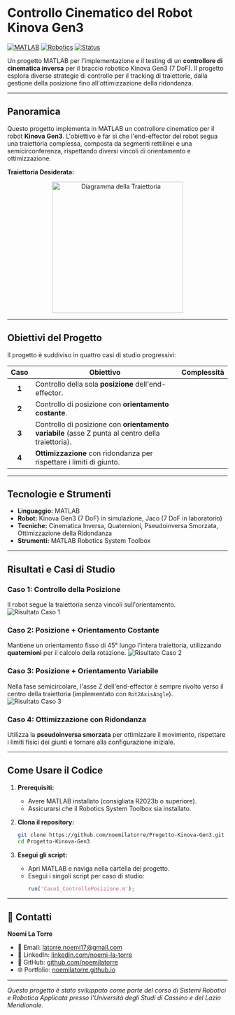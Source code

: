 # Controllo Cinematico del Robot Kinova Gen3

[![MATLAB](https://img.shields.io/badge/MATLAB-R2023b-orange?logo=mathworks)](https://www.mathworks.com/)
[![Robotics](https://img.shields.io/badge/Robotics-Kinova%20Gen3-blue)](https://www.kinovarobotics.com/)
[![Status](https://img.shields.io/badge/Status-Completed-success)]()

Un progetto MATLAB per l'implementazione e il testing di un **controllore di cinematica inversa** per il braccio robotico Kinova Gen3 (7 DoF). Il progetto esplora diverse strategie di controllo per il tracking di traiettorie, dalla gestione della posizione fino all'ottimizzazione della ridondanza.

---

## Panoramica

Questo progetto implementa in MATLAB un controllore cinematico per il robot **Kinova Gen3**. L'obiettivo è far sì che l'end-effector del robot segua una traiettoria complessa, composta da segmenti rettilinei e una semicirconferenza, rispettando diversi vincoli di orientamento e ottimizzazione.

**Traiettoria Desiderata:**
<center>
<img src="https://github.com/user-attachments/assets/e055772a-ed1b-436a-9ab4-45c34f6d1ae1" width="300" alt="Diagramma della Traiettoria">
</center>

---

## Obiettivi del Progetto

Il progetto è suddiviso in quattro casi di studio progressivi:

| Caso | Obiettivo | Complessità |
|:----:|-----------|-------------|
| **1** | Controllo della sola **posizione** dell'end-effector. | 
| **2** | Controllo di posizione con **orientamento costante**. | 
| **3** | Controllo di posizione con **orientamento variabile** (asse Z punta al centro della traiettoria). | 
| **4** | **Ottimizzazione** con ridondanza per rispettare i limiti di giunto. | 

---

## Tecnologie e Strumenti

- **Linguaggio:** MATLAB
- **Robot:** Kinova Gen3 (7 DoF) in simulazione, Jaco (7 DoF in laboratorio)
- **Tecniche:** Cinematica Inversa, Quaternioni, Pseudoinversa Smorzata, Ottimizzazione della Ridondanza
- **Strumenti:** MATLAB Robotics System Toolbox

---

## Risultati e Casi di Studio

### Caso 1: Controllo della Posizione
Il robot segue la traiettoria senza vincoli sull'orientamento.
![Risultato Caso 1](https://github.com/user-attachments/assets/5eb3a7b8-4f60-4795-9b6a-2bac86539014)

### Caso 2: Posizione + Orientamento Costante
Mantiene un orientamento fisso di 45° lungo l'intera traiettoria, utilizzando **quaternioni** per il calcolo della rotazione.
![Risultato Caso 2](https://github.com/user-attachments/assets/b3bee8dd-4172-412b-bbf9-bdacf6ce3bbc)

### Caso 3: Posizione + Orientamento Variabile
Nella fase semicircolare, l'asse Z dell'end-effector è sempre rivolto verso il centro della traiettoria (implementato con `Rot2AxisAngle`).
![Risultato Caso 3](https://github.com/user-attachments/assets/a948569a-8134-4a69-a744-79d96105df7e)

### Caso 4: Ottimizzazione con Ridondanza
Utilizza la **pseudoinversa smorzata** per ottimizzare il movimento, rispettare i limiti fisici dei giunti e tornare alla configurazione iniziale.

---

## Come Usare il Codice

1.  **Prerequisiti:**
    - Avere MATLAB installato (consigliata R2023b o superiore).
    - Assicurarsi che il Robotics System Toolbox sia installato.

2.  **Clona il repository:**
    ```bash
    git clone https://github.com/noemilatorre/Progetto-Kinova-Gen3.git
    cd Progetto-Kinova-Gen3
    ```

3.  **Esegui gli script:**
    - Apri MATLAB e naviga nella cartella del progetto.
    - Esegui i singoli script per caso di studio:
      ```matlab
      run('Caso1_ControlloPosizione.m');
      ```

---

## 👤 Contatti

**Noemi La Torre**

- 📧 Email: latorre.noemi17@gmail.com
- 💼 LinkedIn: [linkedin.com/noemi-la-torre](https://www.linkedin.com/in/noemi-la-torre)
- 🐙 GitHub: [github.com/noemilatorre](https://github.com/noemilatorre)
- 🌐 Portfolio: [noemilatorre.github.io](https://noemilatorre.github.io)

---
*Questo progetto è stato sviluppato come parte del corso di Sistemi Robotici e Robotica Applicata presso l'Università degli Studi di Cassino e del Lazio Meridionale.*

